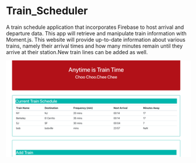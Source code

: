 # Train_Scheduler


A train schedule application that incorporates Firebase to host arrival and departure data. This app will retrieve and manipulate train information with Moment.js. This website will provide up-to-date information about various trains, namely their arrival times and how many minutes remain until they arrive at their station.New train lines can be added as well.

![](/image/train.png)

